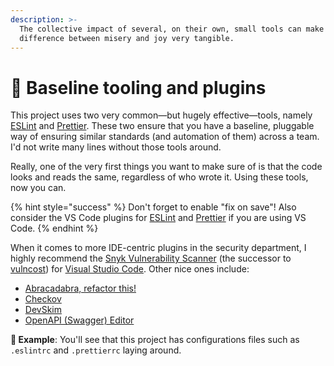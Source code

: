 ```yaml
---
description: >-
  The collective impact of several, on their own, small tools can make the
  difference between misery and joy very tangible.
---
```


# 🧰 Baseline tooling and plugins

This project uses two very common—but hugely effective—tools, namely [ESLint](https://eslint.org) and [Prettier](https://prettier.io). These two ensure that you have a baseline, pluggable way of ensuring similar standards (and automation of them) across a team. I'd not write many lines without those tools around.

Really, one of the very first things you want to make sure of is that the code looks and reads the same, regardless of who wrote it. Using these tools, now you can.

{% hint style="success" %}
Don't forget to enable "fix on save"! Also consider the VS Code plugins for [ESLint](https://marketplace.visualstudio.com/items?itemName=dbaeumer.vscode-eslint) and [Prettier](https://marketplace.visualstudio.com/items?itemName=esbenp.prettier-vscode) if you are using VS Code.
{% endhint %}

When it comes to more IDE-centric plugins in the security department, I highly recommend the [Snyk Vulnerability Scanner](https://marketplace.visualstudio.com/items?itemName=snyk-security.snyk-vulnerability-scanner) (the successor to [vulncost](https://github.com/snyk/vulncost)) for [Visual Studio Code](https://code.visualstudio.com). Other nice ones include:

* [Abracadabra, refactor this!](https://marketplace.visualstudio.com/items?itemName=nicoespeon.abracadabra)
* [Checkov](https://marketplace.visualstudio.com/items?itemName=Bridgecrew.checkov)
* [DevSkim](https://marketplace.visualstudio.com/items?itemName=MS-CST-E.vscode-devskim)
* [OpenAPI (Swagger) Editor](https://marketplace.visualstudio.com/items?itemName=42Crunch.vscode-openapi)

**🎯 Example**: You'll see that this project has configurations files such as `.eslintrc` and `.prettierrc` laying around.
